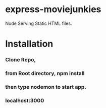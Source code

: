 # express-moviejunkies
Node Serving Static HTML files.
# Installation
### Clone Repo,
### from Root directory, npm install
### then type nodemon to start app.
### localhost:3000
